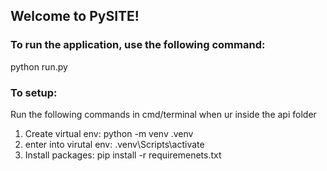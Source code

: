 ## Welcome to PySITE!

### To run the application, use the following command:
python run.py

### To setup:
Run the following commands in cmd/terminal when ur inside the api folder
1. Create virtual env: python -m venv .venv
2. enter into virutal env: .venv\Scripts\activate
3. Install packages: pip install -r requiremenets.txt